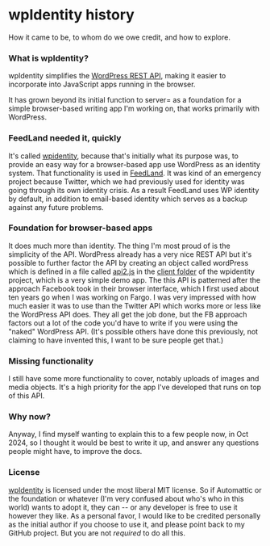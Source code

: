 # wpIdentity history

How it came to be, to whom do we owe credit, and how to explore.

### What is wpIdentity?

wpIdentity simplifies the <a href="https://github.com/Automattic/wp-calypso/tree/trunk/packages/wpcom.js">WordPress REST API</a>, making it easier to incorporate into JavaScript apps running in the browser. 

It has grown beyond its initial function to server= as a foundation for a simple browser-based writing app I'm working on, that works primarily with WordPress.

### FeedLand needed it, quickly

It's called <a href="https://github.com/scripting/wpIdentity">wpidentity</a>, because that's initially what its purpose was, to provide an easy way for a browser-based app use WordPress as an identity system. That functionality is used in <a href="https://feedland.org/">FeedLand</a>. It was kind of an emergency project because Twitter, which we had previously used for identity was going through its own identity crisis. As a result FeedLand uses WP identity by default, in addition to email-based identity which serves as a backup against any future problems.

### Foundation for browser-based apps

It does much more than identity. The thing I'm most proud of is the simplicity of the API. WordPress already has a very nice REST API but it's possible to further factor the API by creating an object called wordPress which is defined in a file called <a href="https://github.com/scripting/wpIdentity/blob/main/client/api2.js">api2.js</a> in the <a href="https://github.com/scripting/wpIdentity/tree/main/client">client folder</a> of the wpidentity project, which is a very simple demo app. The this API is patterned after the approach Facebook took in their browser interface, which I first used about ten years go when I was working on Fargo. I was very impressed with how much easier it was to use than the Twitter API which works more or less like the WordPress API does. They all get the job done, but the FB approach factors out a lot of the code you'd have to write if you were using the "naked" WordPress API. (It's possible others have done this previously, not claiming to have invented this, I want to be sure people get that.)

### Missing functionality

I still have some more functionality to cover, notably uploads of images and media objects. It's a high priority for the app I've developed that runs on top of this API. 

### Why now?

Anyway, I find myself wanting to explain this to a few people now, in Oct 2024, so I thought it would be best to write it up, and answer any questions people might have, to improve the docs. 

### License

<a href="https://github.com/scripting/wpIdentity">wpIdentity</a> is licensed under the most liberal MIT license. So if Automattic or the foundation or whatever (I'm very confused about who's who in this world) wants to adopt it, they can -- or any developer is free to use it however they like. As a personal favor, I would like to be credited personally as the initial author if you choose to use it, and please point back to my GitHub project. But you are not <i>required</i> to do all this. 

